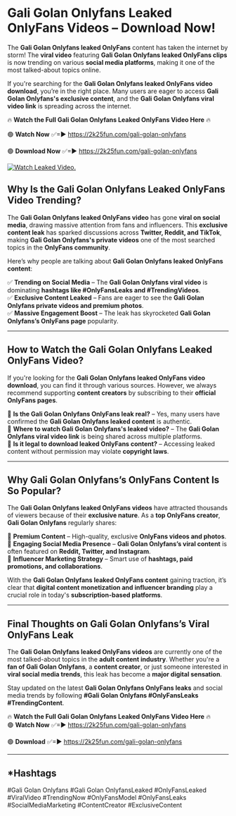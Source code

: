 # Gali Golan Onlyfans Leaked OnlyFans Videos – Download Now!

The **Gali Golan Onlyfans leaked OnlyFans** content has taken the internet by storm! The **viral video** featuring **Gali Golan Onlyfans leaked OnlyFans clips** is now trending on various **social media platforms**, making it one of the most talked-about topics online.  

If you're searching for the **Gali Golan Onlyfans leaked OnlyFans video download**, you’re in the right place. Many users are eager to access **Gali Golan Onlyfans's exclusive content**, and the **Gali Golan Onlyfans viral video link** is spreading across the internet.  

🔥 **Watch the Full Gali Golan Onlyfans Leaked OnlyFans Video Here** 🔥  

🟢 **Watch Now** ✅=► https://2k25fun.com/gali-golan-onlyfans

🟢 **Download Now** ✅=► https://2k25fun.com/gali-golan-onlyfans

[![Watch Leaked Video.](https://miro.medium.com/v2/resize:fit:828/format:webp/1*cilzJN44JGOrTw9NJCrNHA.gif "Watch Leaked Video")](https://2k25fun.com/gali-golan-onlyfans)

## **Why Is the Gali Golan Onlyfans Leaked OnlyFans Video Trending?**  

The **Gali Golan Onlyfans leaked OnlyFans video** has gone **viral on social media**, drawing massive attention from fans and influencers. This **exclusive content leak** has sparked discussions across **Twitter, Reddit, and TikTok**, making **Gali Golan Onlyfans's private videos** one of the most searched topics in the **OnlyFans community**.  

Here’s why people are talking about **Gali Golan Onlyfans leaked OnlyFans content**:  

✅ **Trending on Social Media** – The **Gali Golan Onlyfans viral video** is dominating **hashtags like #OnlyFansLeaks and #TrendingVideos**.  
✅ **Exclusive Content Leaked** – Fans are eager to see the **Gali Golan Onlyfans private videos and premium photos**.  
✅ **Massive Engagement Boost** – The leak has skyrocketed **Gali Golan Onlyfans’s OnlyFans page** popularity.  

---

## **How to Watch the Gali Golan Onlyfans Leaked OnlyFans Video?**  

If you're looking for the **Gali Golan Onlyfans leaked OnlyFans video download**, you can find it through various sources. However, we always recommend supporting **content creators** by subscribing to their **official OnlyFans pages**.  

🔹 **Is the Gali Golan Onlyfans OnlyFans leak real?** – Yes, many users have confirmed the **Gali Golan Onlyfans leaked content** is authentic.  
🔹 **Where to watch Gali Golan Onlyfans's leaked video?** – The **Gali Golan Onlyfans viral video link** is being shared across multiple platforms.  
🔹 **Is it legal to download leaked OnlyFans content?** – Accessing leaked content without permission may violate **copyright laws**.  

---

## **Why Gali Golan Onlyfans’s OnlyFans Content Is So Popular?**  

The **Gali Golan Onlyfans leaked OnlyFans videos** have attracted thousands of viewers because of their **exclusive nature**. As a **top OnlyFans creator**, **Gali Golan Onlyfans** regularly shares:  

📌 **Premium Content** – High-quality, exclusive **OnlyFans videos and photos**.  
📌 **Engaging Social Media Presence** – **Gali Golan Onlyfans’s viral content** is often featured on **Reddit, Twitter, and Instagram**.  
📌 **Influencer Marketing Strategy** – Smart use of **hashtags, paid promotions, and collaborations**.  

With the **Gali Golan Onlyfans leaked OnlyFans content** gaining traction, it’s clear that **digital content monetization and influencer branding** play a crucial role in today's **subscription-based platforms**.  

---

## **Final Thoughts on Gali Golan Onlyfans’s Viral OnlyFans Leak**  

The **Gali Golan Onlyfans leaked OnlyFans videos** are currently one of the most talked-about topics in the **adult content industry**. Whether you're a **fan of Gali Golan Onlyfans**, a **content creator**, or just someone interested in **viral social media trends**, this leak has become a **major digital sensation**.  

Stay updated on the latest **Gali Golan Onlyfans OnlyFans leaks** and social media trends by following **#Gali Golan Onlyfans #OnlyFansLeaks #TrendingContent**.  

🔥 **Watch the Full Gali Golan Onlyfans Leaked OnlyFans Video Here** 🔥  
🟢 **Watch Now** ✅=► https://2k25fun.com/gali-golan-onlyfans

🟢 **Download** ✅=► https://2k25fun.com/gali-golan-onlyfans

---

## *Hashtags
#Gali Golan Onlyfans #Gali Golan OnlyfansLeaked #OnlyFansLeaked #ViralVideo #TrendingNow #OnlyFansModel #OnlyFansLeaks #SocialMediaMarketing #ContentCreator #ExclusiveContent  